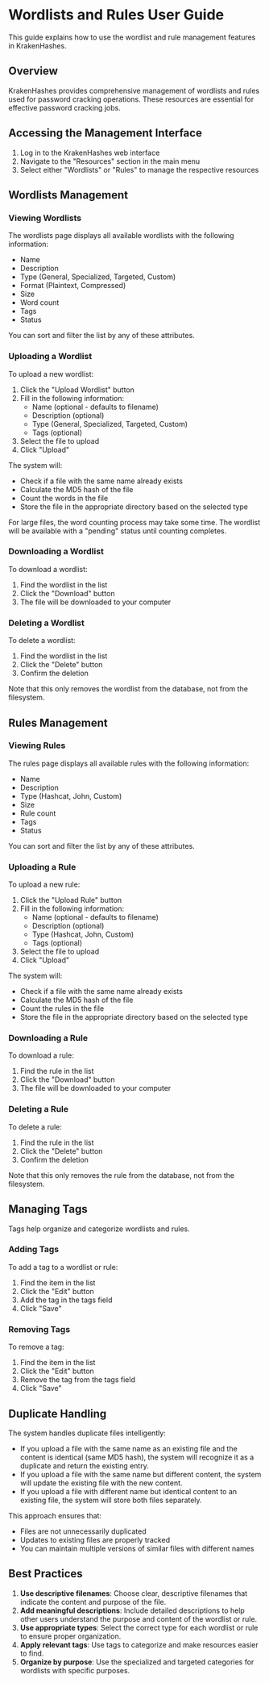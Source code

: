 # Wordlists and Rules User Guide

This guide explains how to use the wordlist and rule management features in KrakenHashes.

## Overview

KrakenHashes provides comprehensive management of wordlists and rules used for password cracking operations. These resources are essential for effective password cracking jobs.

## Accessing the Management Interface

1. Log in to the KrakenHashes web interface
2. Navigate to the "Resources" section in the main menu
3. Select either "Wordlists" or "Rules" to manage the respective resources

## Wordlists Management

### Viewing Wordlists

The wordlists page displays all available wordlists with the following information:
- Name
- Description
- Type (General, Specialized, Targeted, Custom)
- Format (Plaintext, Compressed)
- Size
- Word count
- Tags
- Status

You can sort and filter the list by any of these attributes.

### Uploading a Wordlist

To upload a new wordlist:

1. Click the "Upload Wordlist" button
2. Fill in the following information:
   - Name (optional - defaults to filename)
   - Description (optional)
   - Type (General, Specialized, Targeted, Custom)
   - Tags (optional)
3. Select the file to upload
4. Click "Upload"

The system will:
- Check if a file with the same name already exists
- Calculate the MD5 hash of the file
- Count the words in the file
- Store the file in the appropriate directory based on the selected type

For large files, the word counting process may take some time. The wordlist will be available with a "pending" status until counting completes.

### Downloading a Wordlist

To download a wordlist:

1. Find the wordlist in the list
2. Click the "Download" button
3. The file will be downloaded to your computer

### Deleting a Wordlist

To delete a wordlist:

1. Find the wordlist in the list
2. Click the "Delete" button
3. Confirm the deletion

Note that this only removes the wordlist from the database, not from the filesystem.

## Rules Management

### Viewing Rules

The rules page displays all available rules with the following information:
- Name
- Description
- Type (Hashcat, John, Custom)
- Size
- Rule count
- Tags
- Status

You can sort and filter the list by any of these attributes.

### Uploading a Rule

To upload a new rule:

1. Click the "Upload Rule" button
2. Fill in the following information:
   - Name (optional - defaults to filename)
   - Description (optional)
   - Type (Hashcat, John, Custom)
   - Tags (optional)
3. Select the file to upload
4. Click "Upload"

The system will:
- Check if a file with the same name already exists
- Calculate the MD5 hash of the file
- Count the rules in the file
- Store the file in the appropriate directory based on the selected type

### Downloading a Rule

To download a rule:

1. Find the rule in the list
2. Click the "Download" button
3. The file will be downloaded to your computer

### Deleting a Rule

To delete a rule:

1. Find the rule in the list
2. Click the "Delete" button
3. Confirm the deletion

Note that this only removes the rule from the database, not from the filesystem.

## Managing Tags

Tags help organize and categorize wordlists and rules.

### Adding Tags

To add a tag to a wordlist or rule:

1. Find the item in the list
2. Click the "Edit" button
3. Add the tag in the tags field
4. Click "Save"

### Removing Tags

To remove a tag:

1. Find the item in the list
2. Click the "Edit" button
3. Remove the tag from the tags field
4. Click "Save"

## Duplicate Handling

The system handles duplicate files intelligently:

- If you upload a file with the same name as an existing file and the content is identical (same MD5 hash), the system will recognize it as a duplicate and return the existing entry.
- If you upload a file with the same name but different content, the system will update the existing file with the new content.
- If you upload a file with different name but identical content to an existing file, the system will store both files separately.

This approach ensures that:
- Files are not unnecessarily duplicated
- Updates to existing files are properly tracked
- You can maintain multiple versions of similar files with different names

## Best Practices

1. **Use descriptive filenames**: Choose clear, descriptive filenames that indicate the content and purpose of the file.
2. **Add meaningful descriptions**: Include detailed descriptions to help other users understand the purpose and content of the wordlist or rule.
3. **Use appropriate types**: Select the correct type for each wordlist or rule to ensure proper organization.
4. **Apply relevant tags**: Use tags to categorize and make resources easier to find.
5. **Organize by purpose**: Use the specialized and targeted categories for wordlists with specific purposes. 